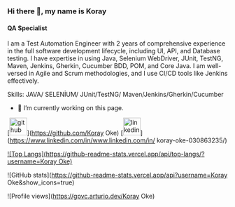 ### Hi there 👋, my name is Koray
#### QA Specialist
 I am a Test Automation Engineer with 2 years of comprehensive experience in the full software development lifecycle, including UI, API, and Database testing. I have expertise in using Java, Selenium WebDriver, JUnit, TestNG, Maven, Jenkins, Gherkin, Cucumber BDD, POM, and Core Java. I am well-versed in Agile and Scrum methodologies, and I use CI/CD tools like Jenkins effectively.

Skills: JAVA/ SELENİUM/ JUnit/TestNG/ Maven/Jenkins/Gherkin/Cucumber

- 🔭 I’m currently working on this page. 


[<img src='https://cdn.jsdelivr.net/npm/simple-icons@3.0.1/icons/github.svg' alt='github' height='40'>](https://github.com/Koray Oke)  [<img src='https://cdn.jsdelivr.net/npm/simple-icons@3.0.1/icons/linkedin.svg' alt='linkedin' height='40'>](https://www.linkedin.com/in/www.linkedin.com/in/ koray-oke-030863235/)  

[![Top Langs](https://github-readme-stats.vercel.app/api/top-langs/?username=Koray Oke)](https://github.com/anuraghazra/github-readme-stats)

![GitHub stats](https://github-readme-stats.vercel.app/api?username=Koray Oke&show_icons=true)  

![Profile views](https://gpvc.arturio.dev/Koray Oke)  

